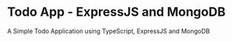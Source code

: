 # Todo App - ExpressJS and MongoDB
A Simple Todo Application using TypeScript, ExpressJS and MongoDB
